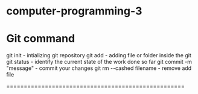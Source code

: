 # computer-programming-3
Git command
===========

git init - intializing git repository
git add - adding file or folder inside the git
git status - identify the current state of the work done so far 
git commit -m "message" - commit your changes
git rm --cashed filename - remove add file

===================================================


